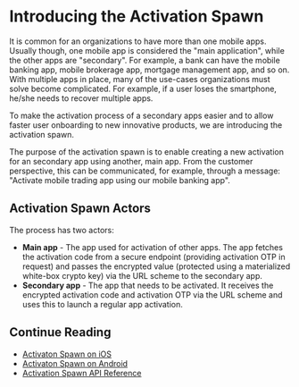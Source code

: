 # Introducing the Activation Spawn
<!-- AUTHOR joshis_tweets 2021-09-17T00:00:00Z -->
<!-- SIDEBAR _Sidebar.md sticky -->
<!-- TEMPLATE tutorial -->

It is common for an organizations to have more than one mobile apps. Usually though, one mobile app is considered the "main application", while the other apps are "secondary". For example, a bank can have the mobile banking app, mobile brokerage app, mortgage management app, and so on. With multiple apps in place, many of the use-cases organizations must solve become complicated. For example, if a user loses the smartphone, he/she needs to recover multiple apps.

To make the activation process of a secondary apps easier and to allow faster user onboarding to new innovative products, we are introducing the activation spawn.

The purpose of the activation spawn is to enable creating a new activation for an secondary app using another, main app. From the customer perspective, this can be communicated, for example, through a message: "Activate mobile trading app using our mobile banking app".

## Activation Spawn Actors

The process has two actors:

- **Main app** - The app used for activation of other apps. The app fetches the activation code from a secure endpoint (providing activation OTP in request) and passes the encrypted value (protected using a materialized white-box crypto key) via the URL scheme to the secondary app.
- **Secondary app** - The app that needs to be activated. It receives the encrypted activation code and activation OTP via the URL scheme and uses this to launch a regular app activation.

## Continue Reading

- [Activaton Spawn on iOS](Activation-Spawn-on-iOS.md#)
- [Activaton Spawn on Android](Activation-Spawn-on-Android.md#)
- [Activation Spawn API Reference](Activation-Spawn-API-Reference.md)
